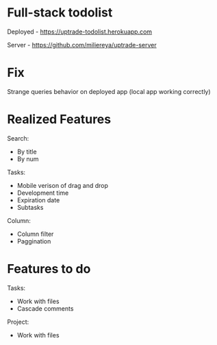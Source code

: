 # Full-stack todolist

Deployed - https://uptrade-todolist.herokuapp.com

Server - https://github.com/miliereya/uptrade-server

# Fix

Strange queries behavior on deployed app (local app working correctly)

# Realized Features

Search:

  - By title
  - By num
	
Tasks:

  - Mobile verison of drag and drop
  - Development time
  - Expiration date
  - Subtasks
	
Column:

  - Column filter
  - Paggination
	
# Features to do

Tasks:

  - Work with files
  - Cascade comments
	
Project:

  - Work with files
